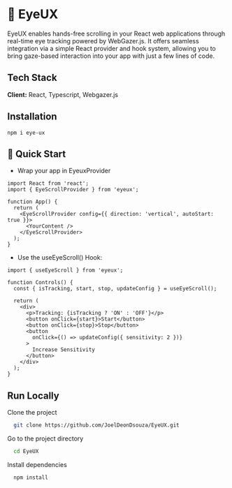 # 🚀 EyeUX

EyeUX enables hands-free scrolling in your React web applications through real-time eye tracking powered by WebGazer.js. It offers seamless integration via a simple React provider and hook system, allowing you to bring gaze-based interaction into your app with just a few lines of code.

## Tech Stack

**Client:** React, Typescript, Webgazer.js

## Installation

```
npm i eye-ux
```

## 🚀 Quick Start

- Wrap your app in EyeuxProvider

```
import React from 'react';
import { EyeScrollProvider } from 'eyeux';

function App() {
  return (
    <EyeScrollProvider config={{ direction: 'vertical', autoStart: true }}>
      <YourContent />
    </EyeScrollProvider>
  );
}

```

- Use the useEyeScroll() Hook:

```
import { useEyeScroll } from 'eyeux';

function Controls() {
  const { isTracking, start, stop, updateConfig } = useEyeScroll();

  return (
    <div>
      <p>Tracking: {isTracking ? 'ON' : 'OFF'}</p>
      <button onClick={start}>Start</button>
      <button onClick={stop}>Stop</button>
      <button
        onClick={() => updateConfig({ sensitivity: 2 })}
      >
        Increase Sensitivity
      </button>
    </div>
  );
}
```

## Run Locally

Clone the project

```bash
  git clone https://github.com/JoelDeonDsouza/EyeUX.git
```

Go to the project directory

```bash
  cd EyeUX
```

Install dependencies

```bash
  npm install
```
